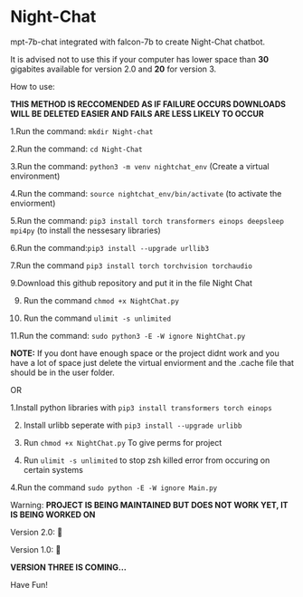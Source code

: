 # Night-Chat
mpt-7b-chat integrated with falcon-7b to create Night-Chat chatbot.

It is advised not to use this if your computer has lower space than **30** gigabites available for version 2.0 and **20** for version 3.

How to use:

**THIS METHOD IS RECCOMENDED AS IF FAILURE OCCURS DOWNLOADS WILL BE DELETED EASIER AND FAILS ARE LESS LIKELY TO OCCUR**

1.Run the command: ```mkdir Night-chat```

2.Run the command: ```cd Night-Chat```


3.Run the command: ```python3 -m venv nightchat_env``` (Create a virtual environment)

4.Run the command: ```source nightchat_env/bin/activate``` (to activate the enviorment)




5.Run the command: ```pip3 install torch transformers einops deepsleep mpi4py``` (to install the nessesary libraries)

6.Run the command:``` pip3 install --upgrade urllib3 ```


7.Run the command ```pip3 install torch torchvision torchaudio```

9.Download this github repository and put it in the file Night Chat

9. Run the command ```chmod +x NightChat.py```

10. Run the command ```ulimit -s unlimited```


11.Run the command: ```sudo python3 -E -W ignore NightChat.py```

**NOTE:** If you dont have enough space or the project didnt work and you have a lot of space just delete the virtual enviorment and the .cache file that should be in the user folder.

OR

1.Install  python libraries with ```pip3 install transformers torch einops```

2. Install urlibb seperate with ```pip3 install --upgrade urlibb```
  
3. Run ```chmod +x NightChat.py``` To give perms for project

4. Run ```ulimit -s unlimited``` to stop zsh killed error from occuring on certain systems

4.Run the command ```sudo python -E -W ignore Main.py```

Warning: **PROJECT IS BEING MAINTAINED BUT DOES NOT WORK YET, IT IS BEING WORKED ON**

Version 2.0: 🔴

Version 1.0: 🔴

**VERSION THREE IS COMING...** 

Have Fun!
